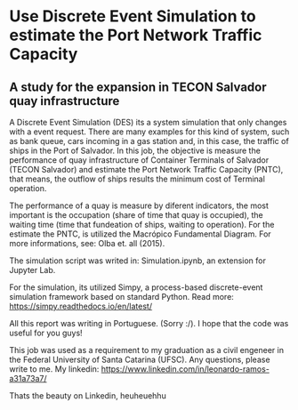 # Use Discrete Event Simulation to estimate the Port Network Traffic Capacity

## A study for the expansion in TECON Salvador quay infrastructure

A Discrete Event Simulation (DES) its a system simulation that only changes with a event request. There are many examples for this kind of system, such as bank queue, cars incoming in a gas station and, in this case, the traffic of ships in the Port of Salvador. In this job, the objective is measure the performance of quay infrastructure of Container Terminals of Salvador (TECON Salvador) and estimate the Port Network Traffic Capacity (PNTC), that means, the outflow of ships results the minimum cost of Terminal operation.

The performance of a quay is measure by diferent indicators, the most important is the occupation (share of time that quay is occupied), the waiting time (time that fundeation of ships, waiting to operation). For the estimate the PNTC, is utilized the Macrópico Fundamental Diagram. For more informations, see: Olba et. all (2015).

The simulation script was writed in: Simulation.ipynb, an extension for Jupyter Lab.

For the simulation, its utilized Simpy, a process-based discrete-event simulation framework based on standard Python. Read more: https://simpy.readthedocs.io/en/latest/

All this report was writing in Portuguese. (Sorry :/). I hope that the code was useful for you guys!

This job was used as a requirement to my graduation as a civil engeneer in the Federal University of Santa Catarina (UFSC). Any questions, please write to me. My linkedin: https://www.linkedin.com/in/leonardo-ramos-a31a73a7/

Thats the beauty on Linkedin, heuheuehhu
